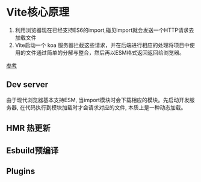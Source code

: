 
# Vite核心原理
1. 利用浏览器现在已经支持ES6的import,碰见import就会发送一个HTTP请求去加载文件
2. Vite启动一个 koa 服务器拦截这些请求，并在后端进行相应的处理将项目中使用的文件通过简单的分解与整合，然后再以ESM格式返回返回给浏览器。

[参考](https://juejin.cn/post/7064853960636989454#heading-10)

## Dev server
由于现代浏览器基本支持ESM, 当import模块时会下载相应的模块。先启动开发服务器, 在代码执行到模块加载时才会请求对应的文件, 本质上是一种动态加载。

## HMR 热更新

## Esbuild预编译

## Plugins